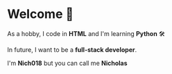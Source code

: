 # Welcome 👋

As a hobby, I code in **HTML** and I'm learning **Python** 🛠

In future, I want to be a **full-stack developer**.

I'm **Nich018** but you can call me **Nicholas**


